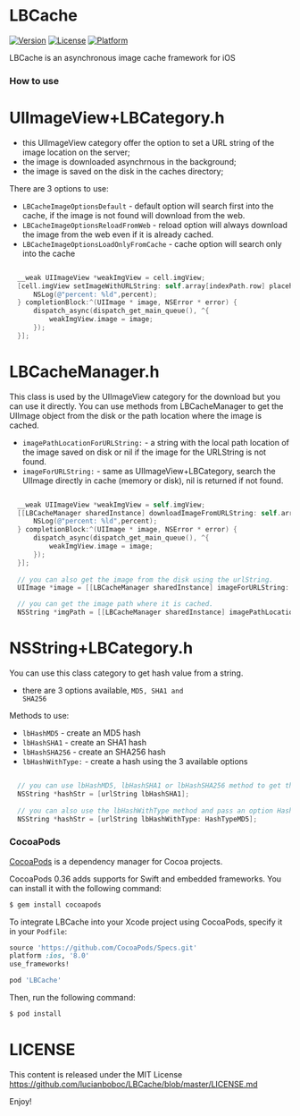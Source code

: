 # LBCache

[![Version](https://img.shields.io/cocoapods/v/LBCache.svg?style=flat)](http://cocoapods.org/pods/LBCache)
[![License](https://img.shields.io/cocoapods/l/LBCache.svg?style=flat)](http://cocoapods.org/pods/LBCache)
[![Platform](https://img.shields.io/cocoapods/p/LBCache.svg?style=flat)](http://cocoapods.org/pods/LBCache)

LBCache is an asynchronous image cache framework for iOS
 
### How to use

# UIImageView+LBCategory.h
- this UIImageView category offer the option to set a URL string of the image location on the server;
- the image is downloaded asynchrnous in the background;
- the image is saved on the disk in the caches directory;

There are 3 options to use:
- <code>LBCacheImageOptionsDefault</code> - default option will search first into the cache, if the image is not found will download from the web.
- <code>LBCacheImageOptionsReloadFromWeb</code> - reload option will always download the image from the web even if it is already cached.
- <code>LBCacheImageOptionsLoadOnlyFromCache</code> - cache option will search only into the cache


```objective-c

  __weak UIImageView *weakImgView = cell.imgView;    
  [cell.imgView setImageWithURLString: self.array[indexPath.row] placeholderImage: nil options: LBCacheImageOptionsDefault progressBlock:^(NSUInteger percent) {
      NSLog(@"percent: %ld",percent);
  } completionBlock:^(UIImage * image, NSError * error) {
      dispatch_async(dispatch_get_main_queue(), ^{
          weakImgView.image = image;
      });
  }];

``` 


# LBCacheManager.h 
This class is used by the UIImageView category for the download but you can use it directly. You can use methods from LBCacheManager to get the UIImage object from the disk or the path location where the image is cached.
- <code>imagePathLocationForURLString:</code> - a string with the local path location of the image saved on disk or nil if the image for the URLString is not found.
- <code>imageForURLString:</code> - same as UIImageView+LBCategory, search the UIImage directly in cache (memory or disk), nil is returned if not found.

```objective-c

  __weak UIImageView *weakImgView = self.imgView;
  [[LBCacheManager sharedInstance] downloadImageFromURLString: self.array[indexPath.row] options: LBCacheImageOptionsDefault progressBlock:^(NSUInteger percent) {
      NSLog(@"percent: %ld",percent);
  } completionBlock:^(UIImage * image, NSError * error) {
      dispatch_async(dispatch_get_main_queue(), ^{
          weakImgView.image = image;
      });
  }];
  
  // you can also get the image from the disk using the urlString.
  UIImage *image = [[LBCacheManager sharedInstance] imageForURLString: urlString];

  // you can get the image path where it is cached.
  NSString *imgPath = [[LBCacheManager sharedInstance] imagePathLocationForURLString:urlString];

```

# NSString+LBCategory.h
You can use this class category to get hash value from a string.
- there are 3 options available, <code>MD5, SHA1 and SHA256</code>

Methods to use:
- <code>lbHashMD5</code> - create an MD5 hash
- <code>lbHashSHA1</code> - create an SHA1 hash
- <code>lbHashSHA256</code> - create an SHA256 hash
- <code>lbHashWithType:</code> - create a hash using the 3 available options


```objective-c

  // you can use lbHashMD5, lbHashSHA1 or lbHashSHA256 method to get the specific hash from a string.
  NSString *hashStr = [urlString lbHashSHA1];
  
  // you can also use the lbHashWithType method and pass an option HashTypeMD5, HashTypeSHA1 or HashTypeSHA256
  NSString *hashStr = [urlString lbHashWithType: HashTypeMD5];

```

###  
 
### CocoaPods

[CocoaPods](http://cocoapods.org) is a dependency manager for Cocoa projects.

CocoaPods 0.36 adds supports for Swift and embedded frameworks. You can install it with the following command:

```bash
$ gem install cocoapods
```

To integrate LBCache into your Xcode project using CocoaPods, specify it in your `Podfile`:

```ruby
source 'https://github.com/CocoaPods/Specs.git'
platform :ios, '8.0'
use_frameworks!

pod 'LBCache'
```

Then, run the following command:

```bash
$ pod install
``` 
 
 
LICENSE
=======

This content is released under the MIT License https://github.com/lucianboboc/LBCache/blob/master/LICENSE.md
 

Enjoy!
